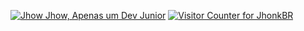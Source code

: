 [![Jhow Jhow, Apenas um Dev Junior](https://pimp-my-readme.webapp.io/pimp-my-readme/wavy-banner?subtitle=Apenas%20um%20Dev%20Junior&title=Jhow%20Jhow)](https://pimp-my-readme.webapp.io)
[![Visitor Counter for JhonkBR](https://pimp-my-readme.webapp.io/pimp-my-readme/visitor-counter?page=JhonkBR)](https://pimp-my-readme.webapp.io)
